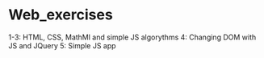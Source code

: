 # Web_exercises
1-3: HTML, CSS, MathMl and simple JS algorythms
4: Changing DOM with JS and JQuery
5: Simple JS app
